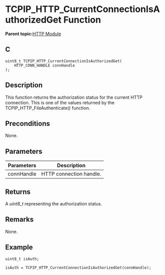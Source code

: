 # TCPIP\_HTTP\_CurrentConnectionIsAuthorizedGet Function

**Parent topic:**[HTTP Module](GUID-25A4CF50-2F8F-47E7-A90C-ABFA52814459.md)

## C

```
uint8_t TCPIP_HTTP_CurrentConnectionIsAuthorizedGet(
    HTTP_CONN_HANDLE connHandle
);
```

## Description

This function returns the authorization status for the current HTTP connection. This is one of the values returned by the TCPIP\_HTTP\_FileAuthenticate\(\) function.

## Preconditions

None.

## Parameters

|Parameters|Description|
|----------|-----------|
|connHandle|HTTP connection handle.|

## Returns

A *uint8\_t* representing the authorization status.

## Remarks

None.

## Example

```
uint8_t isAuth;

isAuth = TCPIP_HTTP_CurrentConnectionIsAuthorizedGet(connHandle);
```

